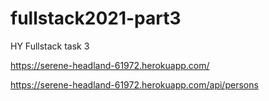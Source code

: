 # fullstack2021-part3
HY Fullstack task 3

https://serene-headland-61972.herokuapp.com/

https://serene-headland-61972.herokuapp.com/api/persons

